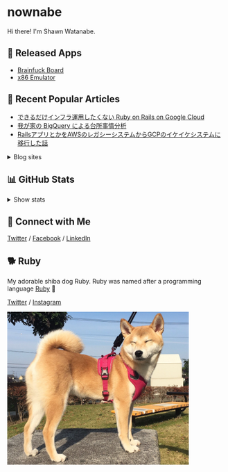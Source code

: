 # nownabe

Hi there! I'm Shawn Watanabe.

## 🚀 Released Apps

* [Brainfuck Board](https://brainfuck-board.nownabe.com/)
* [x86 Emulator](https://x86-board.nownabe.com/)


## 📰 Recent Popular Articles

* [できるだけインフラ運用したくない Ruby on Rails on Google Cloud](https://zenn.dev/nownabe/articles/rails-on-google-cloud)
* [我が家の BigQuery による台所事情分析](https://blog.nownabe.com/2020/12/13/home-finance-with-bigquery/)
* [RailsアプリとかをAWSのレガシーシステムからGCPのイケイケシステムに移行した話](https://blog.nownabe.com/2019/05/21/migration-to-gcp.html/)

<details>
    <summary>Blog sites</summary>

* (EN) [DEV.to](https://dev.to/nownabe) - tech articles
* (JA) [nownabeb.log](https://blog.nownabe.com/) - personal blog
* (JA) [Zenn](https://zenn.dev/nownabe) - tech articles
* (JA) [Qiita](https://qiita.com/nownabe) - tech articles
</details>

## 📊 GitHub Stats

<details>
    <summary>Show stats</summary>

[![nownabe's GitHub stats](https://github-readme-stats.vercel.app/api?username=nownabe&show_icons=true)](https://github.com/anuraghazra/github-readme-stats)
[![Top Langs](https://github-readme-stats-delta-livid.vercel.app/api/top-langs/?username=nownabe&layout=compact&card_width=445&langs_count=8&exclude_repo=machine-learning-study,md-slide-skel,kana_bingo,tutorials,examples,skel-static_website,slides,blog-dev.nownabe.com)](https://github.com/anuraghazra/github-readme-stats)
</details>

## 🤝 Connect with Me

[Twitter](https://twitter.com/nownabe)
/ [Facebook](https://facebook.com/nownabe)
/ [LinkedIn](https://www.linkedin.com/in/nownabe/)

## 🐕 Ruby

My adorable shiba dog Ruby. Ruby was named after a programming language [Ruby](https://www.ruby-lang.org/) 💎

[Twitter](https://twitter.com/shiba_ruby) / [Instagram](https://twitter.com/shiba_ruby)

<img src="./ruby.jpg" width="419" height="352">
